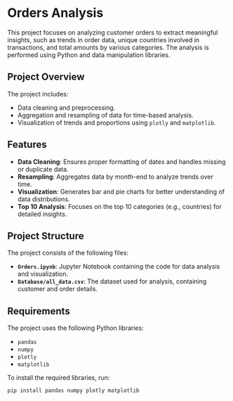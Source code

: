 # Orders Analysis

This project focuses on analyzing customer orders to extract meaningful insights, such as trends in order data, unique countries involved in transactions, and total amounts by various categories. The analysis is performed using Python and data manipulation libraries.

## Project Overview

The project includes:
- Data cleaning and preprocessing.
- Aggregation and resampling of data for time-based analysis.
- Visualization of trends and proportions using `plotly` and `matplotlib`.

## Features

- **Data Cleaning**: Ensures proper formatting of dates and handles missing or duplicate data.
- **Resampling**: Aggregates data by month-end to analyze trends over time.
- **Visualization**: Generates bar and pie charts for better understanding of data distributions.
- **Top 10 Analysis**: Focuses on the top 10 categories (e.g., countries) for detailed insights.

## Project Structure

The project consists of the following files:
- **`Orders.ipynb`**: Jupyter Notebook containing the code for data analysis and visualization.
- **`Database/all_data.csv`**: The dataset used for analysis, containing customer and order details.

## Requirements

The project uses the following Python libraries:
- `pandas`
- `numpy`
- `plotly`
- `matplotlib`

To install the required libraries, run:
```bash
pip install pandas numpy plotly matplotlib